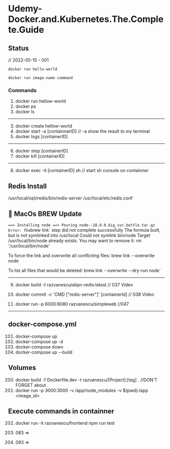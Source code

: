 # Udemy-Docker.and.Kubernetes.The.Complete.Guide

## Status
// 2022-05-15 - 001



` docker run hello-world `

` docker run image-name command `

### Commands
 1. docker run hellow-world 
 1. docker ps
 2. docker ls 
 --- 
 3. docker create hellow-world
 4. docker start -a [containnerID]
 // -a show the result to my terminal
 5. docker logs [containerID]
 ---
 6. docker stop [containerID]
 7. docker kill [containerID]

 ---
 8. docker exec -it [containerID] sh
 // start sh console on containner


## Redis Install

/usr/local/opt/redis/bin/redis-server 
/usr/local/etc/redis.conf


## 🍺 MacOs BREW Update

`
==> Installing node
==> Pouring node--18.0.0.big_sur.bottle.tar.gz
Error: The `brew link` step did not complete successfully
The formula built, but is not symlinked into /usr/local
Could not symlink bin/node
Target /usr/local/bin/node
already exists. You may want to remove it:
  rm '/usr/local/bin/node'

To force the link and overwrite all conflicting files:
  brew link --overwrite node

To list all files that would be deleted:
  brew link --overwrite --dry-run node`

  ---

  9.	docker build -t razvanescu/alipn-redis:latest
  // 037 Video
  10. 	docker commit -c 'CMD ["redis-server"]' [containerId]
  // 038 Video

  11. docker run -p 6000:8080 razvanescu/simpleweb //047
  ---

  ## docker-compose.yml

  101. docker-compose up
  102. docker-compose up -d
  103. docker-compose down
  104. docker-compose up --build

  ## Volumes

  200. docker build -f Dockerfile.dev -t razvanescu/[Project]:[tag] .   //DON'T FORGET about .
  201. docker run -p 3000:3000 -v /app/node_modules -v $(pwd):/app <image_id>
  
  ## Execute commands in containner

  202. docker run -it razvanescu/frontend npm run test
  203. 083 => 

  204. 093 => 